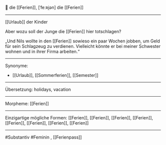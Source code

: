 🔴 die [[Ferien]], [ˈfeːʀi̯ən]
die [[Ferien]]

---
[[Urlaub]] der Kinder

Aber wozu soll der Junge die [[Ferien]] hier totschlagen? 

„Und Nils wollte in den [[Ferien]] sowieso ein paar Wochen jobben, um Geld für sein Schlagzeug zu verdienen. Vielleicht könnte er bei meiner Schwester wohnen und in ihrer Firma arbeiten.“

---
Synonyme:
- [[Urlaub]], [[Sommerferien]], [[Semester]]

---
Übersetzung: holidays, vacation

---
Morpheme:
[[Ferien]]

---
Einzigartige mögliche Formen: [[Ferien]], [[Ferien]], [[Ferien]], [[Ferien]], [[Ferien]], [[Ferien]], [[Ferien]], [[Ferien]]

---
#Substantiv #Feminin
 , [[Ferienpass]]